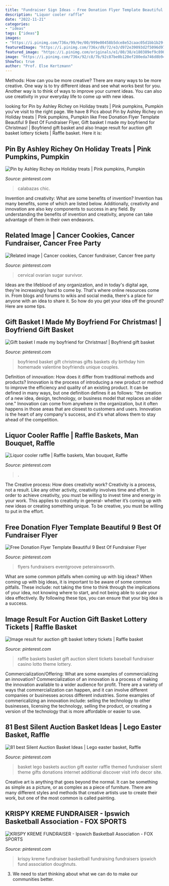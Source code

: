 ```yaml
---
title: "Fundraiser Sign Ideas - Free Donation Flyer Template Beautiful 9 Best Of Fundraiser Flyer"
description: "Liquor cooler raffle"
date: "2022-11-21"
categories:
- "ideas"
tags: ["ideas"]
images:
- "https://i.pinimg.com/736x/99/9e/00/999e00458b5dce8e52caac05d1bb1b29--boyfriend-ideas-boyfriend-gifts.jpg"
featuredImage: "https://i.pinimg.com/736x/d9/72/e3/d972e39093d2f5096d97ea1a0aa02830.jpg"
featured_image: "https://i.pinimg.com/originals/e1/80/38/e180389ef9c8908c666f83aeb37df43d.jpg"
image: "https://i.pinimg.com/736x/92/c8/7b/92c87be0b120ef280eda746d8b9406bd.jpg"
ShowToc: true
author: "Prof. Else Kertzmann"
---
```



Methods: How can you be more creative?
There are many ways to be more creative. One way is to try different ideas and see what works best for you. Another way is to think of ways to improve your current ideas. You can also use creativity in your everyday life to come up with new ideas.

	

		
looking for Pin by Ashley Richey on Holiday treats | Pink pumpkins, Pumpkin you've visit to the right page. We have 8 Pics about Pin by Ashley Richey on Holiday treats | Pink pumpkins, Pumpkin like Free Donation Flyer Template Beautiful 9 Best Of Fundraiser Flyer, Gift basket I made my boyfriend for Christmas! | Boyfriend gift basket and also Image result for auction gift basket lottery tickets | Raffle basket. Here it is:
		
    
## Pin By Ashley Richey On Holiday Treats | Pink Pumpkins, Pumpkin

<img loading=lazy src="https://i.pinimg.com/736x/71/89/40/718940cd99c1be11c5e37cf229c44f10--pink-pumpkins-fall-pumpkins.jpg" onerror="this.onerror=null;this.src='https://tse4.mm.bing.net/th?id=OIP.6GnKC9qLL6T-IaVk_Jko9QHaHa&amp;pid=15.1';" alt="Pin by Ashley Richey on Holiday treats | Pink pumpkins, Pumpkin">

_Source: pinterest.com_

>calabazas chic. 

	

Invention and creativity: What are some benefits of invention?
Invention has many benefits, some of which are listed below. Additionally, creativity and innovation are also key components to success in any field. By understanding the benefits of invention and creativity, anyone can take advantage of them in their own endeavors.

    
## Related Image | Cancer Cookies, Cancer Fundraiser, Cancer Free Party

<img loading=lazy src="https://i.pinimg.com/736x/92/c8/7b/92c87be0b120ef280eda746d8b9406bd.jpg" onerror="this.onerror=null;this.src='https://tse2.mm.bing.net/th?id=OIP.trum7CwYrvSilkhBMRPRPQHaE8&amp;pid=15.1';" alt="Related image | Cancer cookies, Cancer fundraiser, Cancer free party">

_Source: pinterest.com_

>cervical ovarian sugar survivor. 

	

Ideas are the lifeblood of any organization, and in today's digital age, they're increasingly hard to come by. That's where online resources come in. From blogs and forums to wikis and social media, there's a place for anyone with an idea to share it. So how do you get your idea off the ground? Here are some tips.

    
## Gift Basket I Made My Boyfriend For Christmas! | Boyfriend Gift Basket

<img loading=lazy src="https://i.pinimg.com/736x/99/9e/00/999e00458b5dce8e52caac05d1bb1b29--boyfriend-ideas-boyfriend-gifts.jpg" onerror="this.onerror=null;this.src='https://tse1.mm.bing.net/th?id=OIP.9qo7GpIATO0Zc8qWIlqNXAHaHS&amp;pid=15.1';" alt="Gift basket I made my boyfriend for Christmas! | Boyfriend gift basket">

_Source: pinterest.com_

>boyfriend basket gift christmas gifts baskets diy birthday him homemade valentine boyfriends unique couples. 

	

Definition of innovation: How does it differ from traditional methods and products?
Innovation is the process of introducing a new product or method to improve the efficiency and quality of an existing product. It can be defined in many ways, but one definition defines it as follows: "the creation of a new idea, design, technology, or business model that replaces an older one." Innovation can come from anywhere in the organization, but it often happens in those areas that are closest to customers and users. Innovation is the heart of any company's success, and it's what allows them to stay ahead of the competition.

    
## Liquor Cooler Raffle | Raffle Baskets, Man Bouquet, Raffle

<img loading=lazy src="https://i.pinimg.com/originals/e1/80/38/e180389ef9c8908c666f83aeb37df43d.jpg" onerror="this.onerror=null;this.src='https://tse3.mm.bing.net/th?id=OIP.SA3mtcAssmjZMrugsFooZwHaKn&amp;pid=15.1';" alt="Liquor cooler raffle | Raffle baskets, Man bouquet, Raffle">

_Source: pinterest.com_

>. 

	

The Creative process: How does creativity work?
Creativity is a process, not a result. Like any other activity, creativity involves time and effort. In order to achieve creativity, you must be willing to invest time and energy in your work. This applies to creativity in general- whether it’s coming up with new ideas or creating something unique. To be creative, you must be willing to put in the effort.

    
## Free Donation Flyer Template Beautiful 9 Best Of Fundraiser Flyer

<img loading=lazy src="https://i.pinimg.com/736x/c2/ed/ea/c2edeae1421f5226264c6cae55ee17f8.jpg" onerror="this.onerror=null;this.src='https://tse2.mm.bing.net/th?id=OIP.YnK4Yy3uTfJvyYEw_4G9fwHaJ_&amp;pid=15.1';" alt="Free Donation Flyer Template Beautiful 9 Best Of Fundraiser Flyer">

_Source: pinterest.com_

>flyers fundraisers eventgroove peterainsworth. 

	

What are some common pitfalls when coming up with big ideas?
When coming up with big ideas, it is important to be aware of some common pitfalls. These include: not taking the time to think through the implications of your idea, not knowing where to start, and not being able to scale your idea effectively. By following these tips, you can ensure that your big idea is a success.

    
## Image Result For Auction Gift Basket Lottery Tickets | Raffle Basket

<img loading=lazy src="https://i.pinimg.com/736x/3a/7e/e6/3a7ee66787dd933f390f19d4816fff08--fundraiser-baskets-raffle-baskets.jpg" onerror="this.onerror=null;this.src='https://tse1.mm.bing.net/th?id=OIP.Z_LSYBFwuHmFNMlVPSM5cgHaJ3&amp;pid=15.1';" alt="Image result for auction gift basket lottery tickets | Raffle basket">

_Source: pinterest.com_

>raffle baskets basket gift auction silent tickets baseball fundraiser casino lotto theme lottery. 

	

Commercialization/Offering: What are some examples of commercializing an innovation?
Commercialization of an innovation is a process of making the innovation available to a wider audience for profit. There are a variety of ways that commercialization can happen, and it can involve different companies or businesses across different industries. Some examples of commericalizing an innovation include: selling the technology to other businesses, licensing the technology, selling the product, or creating a version of the technology that is more affordable or easier to use.

    
## 81 Best Silent Auction Basket Ideas | Lego Easter Basket, Raffle

<img loading=lazy src="https://i.pinimg.com/736x/a9/ba/af/a9baaf5be14f1770316ba0f5de030078.jpg" onerror="this.onerror=null;this.src='https://tse4.mm.bing.net/th?id=OIP.e4m58A5osJajEXZ9uTW5kAAAAA&amp;pid=15.1';" alt="81 best Silent Auction Basket Ideas | Lego easter basket, Raffle">

_Source: pinterest.com_

>basket lego baskets auction gift easter raffle themed fundraiser silent theme gifts donations internet additional discover visit info decor site. 

	

Creative art is anything that goes beyond the normal. It can be something as simple as a picture, or as complex as a piece of furniture. There are many different styles and methods that creative artists use to create their work, but one of the most common is called painting.

    
## KRISPY KREME FUNDRAISER - Ipswich Basketball Association - FOX SPORTS

<img loading=lazy src="https://i.pinimg.com/736x/d9/72/e3/d972e39093d2f5096d97ea1a0aa02830.jpg" onerror="this.onerror=null;this.src='https://tse3.mm.bing.net/th?id=OIP.-J20VAnRD8KGajOboeTYswHaKC&amp;pid=15.1';" alt="KRISPY KREME FUNDRAISER - Ipswich Basketball Association - FOX SPORTS">

_Source: pinterest.com_

>krispy kreme fundraiser basketball fundraising fundraisers ipswich fund association doughnuts. 

	

3. We need to start thinking about what we can do to make our communities better.

